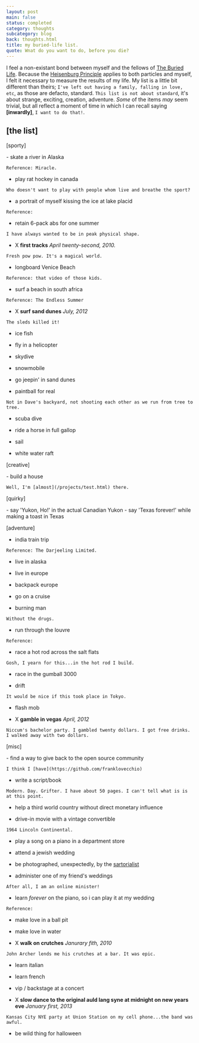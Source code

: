 ```yaml
---
layout: post
main: false
status: completed
category: thoughts
subcategory: blog
back: thoughts.html
title: my buried-life list.
quote: Wnat do you want to do, before you die?
---
```


I feel a non-existant bond between myself and the fellows of [The Buried Life](http://a.com). Because the [Heisenburg Principle](http://a.com) applies to both particles and myself, I felt it necessary to measure the results of my life. My list is a little bit different than theirs; `I've left out having a family, falling in love, etc`, as those are defacto, standard. `This list is not about standard`, it's about strange, exciting, creation, adventure. _Some_ of the items _may_ seem trivial, but all reflect a moment of time in which I can recall saying **\[inwardly\]**, `I want to do that!`.

<h2>[the list]</h2>
<p>[sporty]</p>
- skate a river in Alaska

```
Reference: Miracle.
```

- play rat hockey in canada

```
Who doesn't want to play with people whom live and breathe the sport?
```

- a portrait of myself kissing the ice at lake placid

```
Reference:
```

- retain 6-pack abs for one summer

```
I have always wanted to be in peak physical shape.
```

- X **first tracks** _April twenty-second, 2010._

```
Fresh pow pow. It's a magical world.
```

- longboard Venice Beach

```
Reference: that video of those kids.
```

- surf a beach in south africa

```
Reference: The Endless Summer
```

- X **surf sand dunes** _July, 2012_

```
The sleds killed it!
```

- ice fish

- fly in a helicopter
 
- skydive

- snowmobile

- go jeepin' in sand dunes

- paintball for real

```
Not in Dave's backyard, not shooting each other as we run from tree to tree.
```

- scuba dive

- ride a horse in full gallop

- sail

- white water raft

<p>[creative]</p>
- build a house

```
Well, I'm [almost](/projects/test.html) there.
```

<p>[quirky]</p>
- say 'Yukon, Ho!' in the actual Canadian Yukon
- say 'Texas forever!' while making a toast in Texas

<p>[adventure]</p>

- india train trip

```
Reference: The Darjeeling Limited.
```

- live in alaska

- live in europe

- backpack europe

- go on a cruise

- burning man

```
Without the drugs.
```

- run through the louvre

```
Reference:
```

- race a hot rod across the salt flats

```
Gosh, I yearn for this...in the hot rod I build.
```

- race in the gumball 3000

- drift

```
It would be nice if this took place in Tokyo.
```

- flash mob

- X **gamble in vegas** _April, 2012_

```
Niccum's bachelor party. I gambled twenty dollars. I got free drinks. I walked away with two dollars.
```

<p>[misc]</p>
- find a way to give back to the open source community

```
I think I [have](https://github.com/franklovecchio)
```

- write a script/book

```
Modern. Day. Grifter. I have about 50 pages. I can't tell what is is at this point.
```

- help a third world country without direct monetary influence

- drive-in movie with a vintage convertible

```
1964 Lincoln Continental.
```

- play a song on a piano in a department store

- attend a jewish wedding

- be photographed, unexpectedly, by the [sartorialist](http://sartory.com)

- administer one of my friend's weddings

```
After all, I am an online minister!
```

- learn _forever_ on the piano, so i can play it at my wedding

```
Reference:
```

- make love in a ball pit

- make love in water

- X **walk on crutches** _Janurary fith, 2010_

```
John Archer lends me his crutches at a bar. It was epic.
```

- learn italian

- learn french

- vip / backstage at a concert

- X **slow dance to the original auld lang syne at midnight on new years eve** _January first, 2013_

```
Kansas City NYE party at Union Station on my cell phone...the band was awful.
```

- be wild thing for halloween